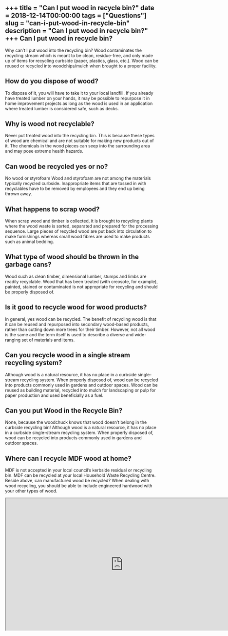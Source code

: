 +++
title = "Can I put wood in recycle bin?"
date = 2018-12-14T00:00:00
tags = ["Questions"]
slug = "can-i-put-wood-in-recycle-bin"
description = "Can I put wood in recycle bin?"
+++
Can I put wood in recycle bin?
------------------------------

Why can’t I put wood into the recycling bin? Wood contaminates the recycling stream which is meant to be clean, residue-free, and only made up of items for recycling curbside (paper, plastics, glass, etc.). Wood can be reused or recycled into woodchips/mulch when brought to a proper facility.

How do you dispose of wood?
---------------------------

To dispose of it, you will have to take it to your local landfill. If you already have treated lumber on your hands, it may be possible to repurpose it in home improvement projects as long as the wood is used in an application where treated lumber is considered safe, such as decks.

Why is wood not recyclable?
---------------------------

Never put treated wood into the recycling bin. This is because these types of wood are chemical and are not suitable for making new products out of it. The chemicals in the wood pieces can seep into the surrounding area and may pose extreme health hazards.

Can wood be recycled yes or no?
-------------------------------

No wood or styrofoam Wood and styrofoam are not among the materials typically recycled curbside. Inappropriate items that are tossed in with recyclables have to be removed by employees and they end up being thrown away.

What happens to scrap wood?
---------------------------

When scrap wood and timber is collected, it is brought to recycling plants where the wood waste is sorted, separated and prepared for the processing sequence. Large pieces of recycled wood are put back into circulation to make furnishings whereas small wood fibres are used to make products such as animal bedding.

What type of wood should be thrown in the garbage cans?
-------------------------------------------------------

Wood such as clean timber, dimensional lumber, stumps and limbs are readily recyclable. Wood that has been treated (with creosote, for example), painted, stained or contaminated is not appropriate for recycling and should be properly disposed of.

Is it good to recycle wood for wood products?
---------------------------------------------

In general, yes wood can be recycled. The benefit of recycling wood is that it can be reused and repurposed into secondary wood-based products, rather than cutting down more trees for their timber. However, not all wood is the same and the term itself is used to describe a diverse and wide-ranging set of materials and items.

Can you recycle wood in a single stream recycling system?
---------------------------------------------------------

Although wood is a natural resource, it has no place in a curbside single-stream recycling system. When properly disposed of, wood can be recycled into products commonly used in gardens and outdoor spaces. Wood can be reused as building material, recycled into mulch for landscaping or pulp for paper production and used beneficially as a fuel.

Can you put Wood in the Recycle Bin?
------------------------------------

None, because the woodchuck knows that wood doesn’t belong in the curbside recycling bin! Although wood is a natural resource, it has no place in a curbside single-stream recycling system. When properly disposed of, wood can be recycled into products commonly used in gardens and outdoor spaces.

Where can I recycle MDF wood at home?
-------------------------------------

MDF is not accepted in your local council’s kerbside residual or recycling bin. MDF can be recycled at your local Household Waste Recycling Centre. Beside above, can manufactured wood be recycled? When dealing with wood recycling, you should be able to include engineered hardwood with your other types of wood.

<iframe allow="accelerometer; autoplay; clipboard-write; encrypted-media; gyroscope; picture-in-picture" allowfullscreen="" class="__youtube_prefs__  epyt-is-override  no-lazyload" data-no-lazy="1" data-origheight="433" data-origwidth="770" data-skipgform_ajax_framebjll="" height="433" id="_ytid_96929" loading="lazy" src="https://www.youtube.com/embed/V1gLs3GgjHY?enablejsapi=1&autoplay=0&cc_load_policy=0&cc_lang_pref=&iv_load_policy=1&loop=0&modestbranding=0&rel=1&fs=1&playsinline=0&autohide=2&theme=dark&color=red&controls=1&" title="YouTube player" width="770"></iframe>